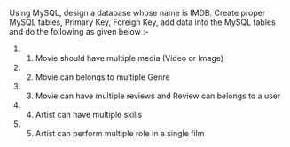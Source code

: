 Using MySQL, design a database whose name is IMDB. Create proper MySQL tables, Primary Key, Foreign Key, add data into the MySQL tables and do the following as given below :-
1) 1. Movie should have multiple media (Video or Image)
2) 2. Movie can belongs to multiple Genre
3) 3. Movie can have multiple reviews and Review can belongs to a user
4) 4. Artist can have multiple skills
5) 5. Artist can perform multiple role in a single film
